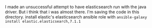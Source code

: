 I made an unsuccessful attempt to have elasticsearch run with the java driver. But i think that i was almost there. I'm saving the code in this directory.
install elastic's elasticsearch ansible role with `ansible-galaxy install elastic.elasticsearch,7.1.1`
